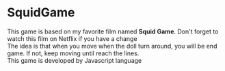 # SquidGame
This game is based on my favorite film named **Squid Game**. Don't forget to watch this film on Netflix if you have a change <br> The idea is that when you move when the doll turn around, you will be end game. If not, keep moving until reach the lines. <br>This game is developed by Javascript language
